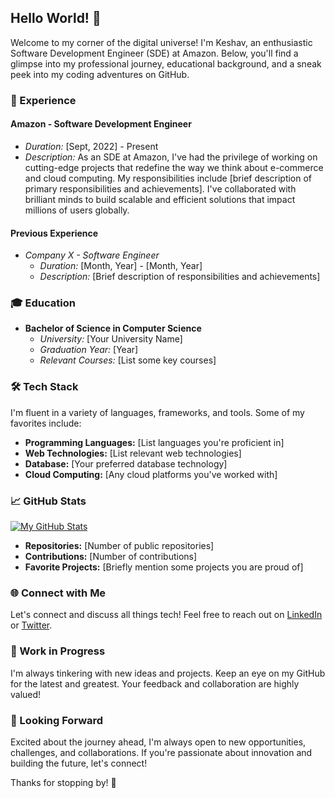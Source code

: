 ## Hello World! 👋

Welcome to my corner of the digital universe! I'm Keshav, an enthusiastic Software Development Engineer (SDE) at Amazon. Below, you'll find a glimpse into my professional journey, educational background, and a sneak peek into my coding adventures on GitHub.

### 🚀 Experience

#### Amazon - Software Development Engineer
- *Duration:* [Sept, 2022] - Present
- *Description:* As an SDE at Amazon, I've had the privilege of working on cutting-edge projects that redefine the way we think about e-commerce and cloud computing. My responsibilities include [brief description of primary responsibilities and achievements]. I've collaborated with brilliant minds to build scalable and efficient solutions that impact millions of users globally.

#### Previous Experience
- *Company X - Software Engineer*
  - *Duration:* [Month, Year] - [Month, Year]
  - *Description:* [Brief description of responsibilities and achievements]

### 🎓 Education

- **Bachelor of Science in Computer Science**
  - *University:* [Your University Name]
  - *Graduation Year:* [Year]
  - *Relevant Courses:* [List some key courses]

### 🛠️ Tech Stack

I'm fluent in a variety of languages, frameworks, and tools. Some of my favorites include:
- **Programming Languages:** [List languages you're proficient in]
- **Web Technologies:** [List relevant web technologies]
- **Database:** [Your preferred database technology]
- **Cloud Computing:** [Any cloud platforms you've worked with]

### 📈 GitHub Stats

[![My GitHub Stats](your-github-stats-link)](your-github-profile-link)

- **Repositories:** [Number of public repositories]
- **Contributions:** [Number of contributions]
- **Favorite Projects:** [Briefly mention some projects you are proud of]

### 🌐 Connect with Me

Let's connect and discuss all things tech! Feel free to reach out on [LinkedIn](your-linkedin-profile) or [Twitter](your-twitter-profile).

### 🚧 Work in Progress

I'm always tinkering with new ideas and projects. Keep an eye on my GitHub for the latest and greatest. Your feedback and collaboration are highly valued!

### 🤝 Looking Forward

Excited about the journey ahead, I'm always open to new opportunities, challenges, and collaborations. If you're passionate about innovation and building the future, let's connect!

Thanks for stopping by! 🚀
